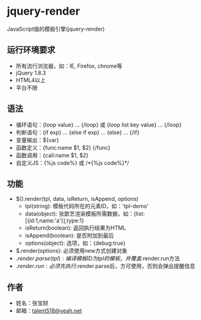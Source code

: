 # jquery-render
JavaScript版的模板引擎(jquery-render)

## 运行环境要求
  * 所有流行浏览器，如：IE, Firefox, chrome等
  * jQuery 1.8.3
  * HTML4以上
  * 平台不限

## 语法
  * 循环语句：{loop value} ... {/loop} 或 {loop list key value} ... {/loop}
  * 判断语句：{if exp} ... {else if exp} ... {else} ... {/if}
  * 变量输出：${var}
  * 函数定义：{func:name $1, $2} {/func}
  * 函数调用：{call:name $1, $2}
  * 自定义JS：{%js code%} 或 /\*{%js code%}\*/

## 功能
  * $().render(tpl, data, isReturn, isAppend, options)
    * tpl(string): 模板代码所在的元素ID，如：'tpl-demo'
    * data(object): 张歆艺渲染模板所需数据，如：{list:[{id:1,name:'a'}],type:1}
    * isReturn(boolean): 返回执行结果为HTML
    * isAppend(boolean): 是否附加到最后
    * options(object): 选项，如：{debug:true}
  * $.render(options): 必须使用new方式创建对象
  * $.render.parse(tpl): 编译模板ID为tpl的模板，并覆盖$.render.run方法
  * $.render.run: 必须先执行$.render.parse后，方可使用，否则会弹出提醒信息

## 作者
  * 姓名：张宝财
  * 邮箱：talent518@yeah.net
